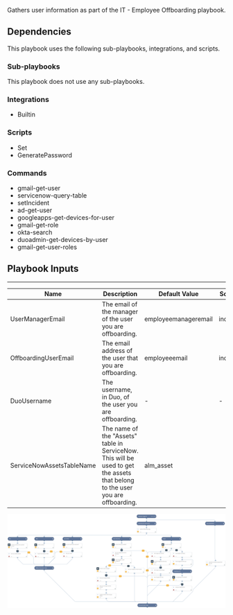 Gathers user information as part of the IT - Employee Offboarding playbook.

## Dependencies
This playbook uses the following sub-playbooks, integrations, and scripts.

### Sub-playbooks
This playbook does not use any sub-playbooks.

### Integrations
* Builtin

### Scripts
* Set
* GeneratePassword

### Commands
* gmail-get-user
* servicenow-query-table
* setIncident
* ad-get-user
* googleapps-get-devices-for-user
* gmail-get-role
* okta-search
* duoadmin-get-devices-by-user
* gmail-get-user-roles

## Playbook Inputs
---

| **Name** | **Description** | **Default Value** | **Source** | **Required** |
| --- | --- | --- | --- | --- |
| UserManagerEmail | The email of the manager of the user you are offboarding. | employeemanageremail | incident | Optional |
| OffboardingUserEmail | The email address of the user that you are offboarding. | employeeemail | incident | Required |
| DuoUsername | The username, in Duo, of the user you are offboarding. | - | - | Optional |
| ServiceNowAssetsTableName | The name of the "Assets" table in ServiceNow. This will be used to get the assets that belong to the user you are offboarding. | alm_asset |  | Optional |

![Employee_Offboarding_Gather_User_Information](https://github.com/ElazarK/content-docs/blob/master/images/playbooks/Employee_Offboarding_Gather_User_Information.png)

